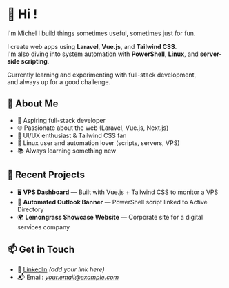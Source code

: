 # 👋 Hi !

I'm Michel
I build things sometimes useful, sometimes just for fun.

I create web apps using **Laravel**, **Vue.js**, and **Tailwind CSS**.  
I'm also diving into system automation with **PowerShell**, **Linux**, and **server-side scripting**.

Currently learning and experimenting with full-stack development,  
and always up for a good challenge.

## 🚀 About Me

- 🔧 Aspiring full-stack developer  
- 🌐 Passionate about the web (Laravel, Vue.js, Next.js)  
- 🎨 UI/UX enthusiast & Tailwind CSS fan  
- 🐧 Linux user and automation lover (scripts, servers, VPS)  
- 📚 Always learning something new

## 🔭 Recent Projects

- 🖥️ **VPS Dashboard** — Built with Vue.js + Tailwind CSS to monitor a VPS  
- 💼 **Automated Outlook Banner** — PowerShell script linked to Active Directory  
- 🌍 **Lemongrass Showcase Website** — Corporate site for a digital services company

## 📫 Get in Touch

- 💼 [LinkedIn](https://www.linkedin.com/) *(add your link here)*  
- 📬 Email: *your.email@example.com*
